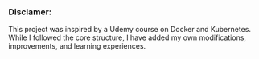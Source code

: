 ### Disclamer:
This project was inspired by a Udemy course on Docker and Kubernetes. While I followed the core structure, I have added my own modifications, improvements, and learning experiences.
